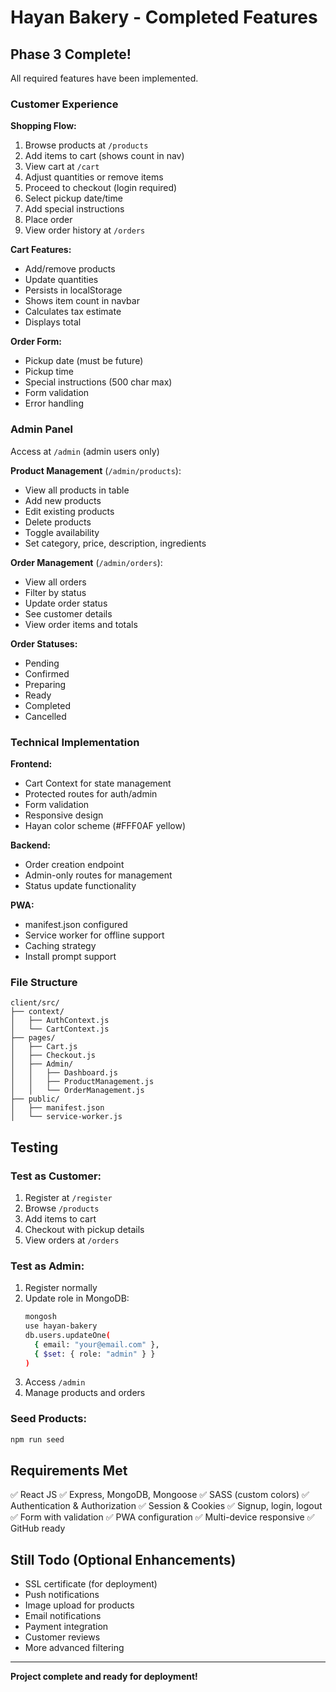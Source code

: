 # Hayan Bakery - Completed Features

## Phase 3 Complete!

All required features have been implemented.

### Customer Experience

**Shopping Flow:**
1. Browse products at `/products`
2. Add items to cart (shows count in nav)
3. View cart at `/cart`
4. Adjust quantities or remove items
5. Proceed to checkout (login required)
6. Select pickup date/time
7. Add special instructions
8. Place order
9. View order history at `/orders`

**Cart Features:**
- Add/remove products
- Update quantities
- Persists in localStorage
- Shows item count in navbar
- Calculates tax estimate
- Displays total

**Order Form:**
- Pickup date (must be future)
- Pickup time
- Special instructions (500 char max)
- Form validation
- Error handling

### Admin Panel

Access at `/admin` (admin users only)

**Product Management** (`/admin/products`):
- View all products in table
- Add new products
- Edit existing products
- Delete products
- Toggle availability
- Set category, price, description, ingredients

**Order Management** (`/admin/orders`):
- View all orders
- Filter by status
- Update order status
- See customer details
- View order items and totals

**Order Statuses:**
- Pending
- Confirmed
- Preparing
- Ready
- Completed
- Cancelled

### Technical Implementation

**Frontend:**
- Cart Context for state management
- Protected routes for auth/admin
- Form validation
- Responsive design
- Hayan color scheme (#FFF0AF yellow)

**Backend:**
- Order creation endpoint
- Admin-only routes for management
- Status update functionality

**PWA:**
- manifest.json configured
- Service worker for offline support
- Caching strategy
- Install prompt support

### File Structure

```
client/src/
├── context/
│   ├── AuthContext.js
│   └── CartContext.js
├── pages/
│   ├── Cart.js
│   ├── Checkout.js
│   ├── Admin/
│   │   ├── Dashboard.js
│   │   ├── ProductManagement.js
│   │   └── OrderManagement.js
├── public/
│   ├── manifest.json
│   └── service-worker.js
```

## Testing

### Test as Customer:
1. Register at `/register`
2. Browse `/products`
3. Add items to cart
4. Checkout with pickup details
5. View orders at `/orders`

### Test as Admin:
1. Register normally
2. Update role in MongoDB:
   ```bash
   mongosh
   use hayan-bakery
   db.users.updateOne(
     { email: "your@email.com" },
     { $set: { role: "admin" } }
   )
   ```
3. Access `/admin`
4. Manage products and orders

### Seed Products:
```bash
npm run seed
```

## Requirements Met

✅ React JS
✅ Express, MongoDB, Mongoose
✅ SASS (custom colors)
✅ Authentication & Authorization
✅ Session & Cookies
✅ Signup, login, logout
✅ Form with validation
✅ PWA configuration
✅ Multi-device responsive
✅ GitHub ready

## Still Todo (Optional Enhancements)

- SSL certificate (for deployment)
- Push notifications
- Image upload for products
- Email notifications
- Payment integration
- Customer reviews
- More advanced filtering

---

**Project complete and ready for deployment!**
